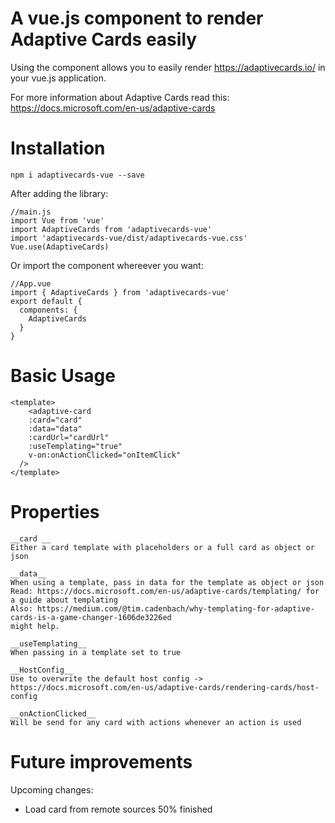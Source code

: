 # A vue.js component to render Adaptive Cards easily

Using the component allows you to easily render https://adaptivecards.io/ in your vue.js application.

For more information about Adaptive Cards read this: https://docs.microsoft.com/en-us/adaptive-cards

# Installation

```
npm i adaptivecards-vue --save
```

After adding the library:
```
//main.js
import Vue from 'vue'
import AdaptiveCards from 'adaptivecards-vue'
import 'adaptivecards-vue/dist/adaptivecards-vue.css'
Vue.use(AdaptiveCards)
```

Or import the component whereever you want:
```
//App.vue
import { AdaptiveCards } from 'adaptivecards-vue'
export default {
  components: {
    AdaptiveCards
  }
}
```

# Basic Usage
```
<template>
    <adaptive-card 
    :card="card" 
    :data="data"
    :cardUrl="cardUrl"
    :useTemplating="true"
    v-on:onActionClicked="onItemClick"
  />
</template>
```

# Properties
```
__card __
Either a card template with placeholders or a full card as object or json

__data__
When using a template, pass in data for the template as object or json
Read: https://docs.microsoft.com/en-us/adaptive-cards/templating/ for a guide about templating
Also: https://medium.com/@tim.cadenbach/why-templating-for-adaptive-cards-is-a-game-changer-1606de3226ed
might help. 

__useTemplating__
When passing in a template set to true

__HostConfig__
Use to overwrite the default host config -> https://docs.microsoft.com/en-us/adaptive-cards/rendering-cards/host-config

__onActionClicked__
Will be send for any card with actions whenever an action is used

```

# Future improvements
Upcoming changes:
* Load card from remote sources 50% finished


